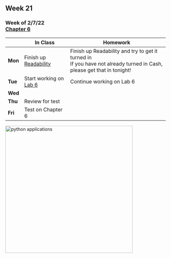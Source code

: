 ## Week 21

### Week of 2/7/22<br>[Chapter 6](/apcsp/curriculum/6)  

  |       |In Class               |Homework   |
  |-------|---------              |---------  |
  |**Mon**|Finish up [Readability](https://cs50.harvard.edu/ap/2022/curriculum/x/psets/6/readability/) |Finish up Readability and try to get it turned in<br>If you have not already turned in Cash, please get that in tonight! |
  |**Tue**|Start working on [Lab 6](https://cs50.harvard.edu/ap/2022/curriculum/x/labs/6/) |Continue working on Lab 6 |
  |**Wed**| | |
  |**Thu**|Review for test | |
  |**Fri**|Test on Chapter 6 | |

<img src="https://techvidvan.com/tutorials/wp-content/uploads/sites/2/2019/12/Applications-of-python.jpg" alt="python applications" height="400">

<meta http-equiv="refresh" content="300"/>

<!-- <div style="text-align:center">
<a href="https://www.w3schools.com/html" target="_blank"><img src="\ap\assets\img\html-icon.jpg" alt="html" style="padding: 0px 25px"></a> <a href="https://www.w3schools.com/css" target="_blank"><img src="\ap\assets\img\css-icon.jpg" alt="css" style="padding: 0px 25px"></a><a href="https://www.w3schools.com/js" target="_blank"><img src="\ap\assets\img\js-icon.jpg" alt="javascript" style="padding: 0px 25px"></a>
</div>
<br>
<div style="text-align:center">
<a href="https://eloquentjavascript.net/" target="_blank"><img src="https://eloquentjavascript.net/img/cover.jpg" alt="eloquent JS book" height="400px"></a>
</div> -->